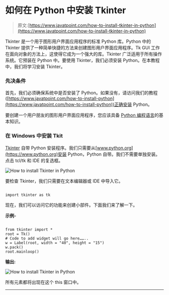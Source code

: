 # 如何在 Python 中安装 Tkinter

> 原文:[https://www.javatpoint.com/how-to-install-tkinter-in-python](https://www.javatpoint.com/how-to-install-tkinter-in-python)

Tkinter 是一个用于图形用户界面应用程序的标准 Python 库。Python 中的 Tkinter 提供了一种简单快捷的方法来创建图形用户界面应用程序。Tk GUI 工作在面向对象的方法上，这使得它成为一个强大的库。Tkinter 广泛适用于所有操作系统。它预装在 Python 中。要使用 Tkinter，我们必须安装 Python。在本教程中，我们将学习安装 Tkinter。

### 先决条件

首先，我们必须确保系统中是否安装了 Python。如果没有，请访问我们的教程([https://www.javatpoint.com/how-to-install-python](https://www.javatpoint.com/how-to-install-python))正确安装 Python。

要创建一个用户朋友的图形用户界面应用程序，您应该具备 [Python 编程语言](https://www.javatpoint.com/python-tutorial)的基本知识。

### 在 Windows 中安装 Tkit

[Tkinter](https://www.javatpoint.com/python-tkinter) 自带 Python 安装程序。我们只需要从[www.python.org](https://www.python.org)安装 Python，Python 自带。我们不需要单独安装。点击 tcl/tk 和 IDE 的复选框。

![How to install Tkinter in Python](img/e76382cfa0732ca96514d1e00d2541ee.png)

要检查 Tkinter，我们只需要在文本编辑器或 IDE 中导入它。

```

import tkinter as tk

```

现在，我们可以访问它的功能来创建小部件。下面我们来了解一下。

**示例-**

```

from tkinter import *
root = Tk()
# Code to add widget will go here……..
w = Label(root, width = "40", height = "15")
w.pack()
root.mainloop()

```

**输出:**

![How to install Tkinter in Python](img/8a9f543ed625ed0958a101831492560b.png)

所有元素都将出现在这个 this 窗口中。

* * *